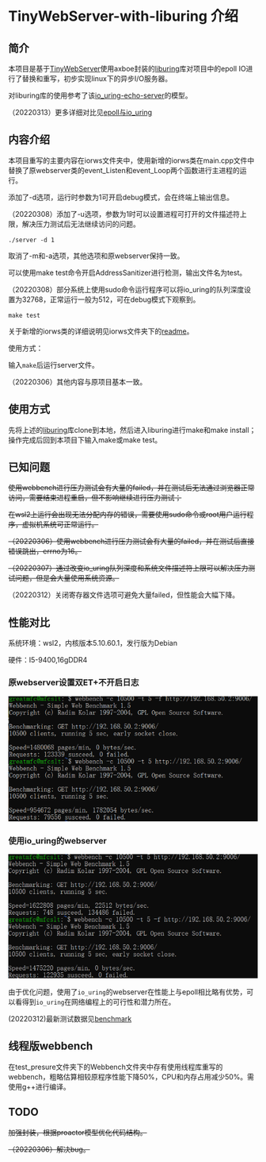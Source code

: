 # TinyWebServer-with-liburing 介绍

## 简介

本项目是基于[TinyWebServer](https://github.com/qinguoyi/TinyWebServer)使用axboe封装的[liburing](https://github.com/axboe/liburing)库对项目中的epoll IO进行了替换和重写，初步实现linux下的异步I/O服务器。

对liburing库的使用参考了该[io_uring-echo-server](https://github.com/frevib/io_uring-echo-server)的模型。

（20220313）更多详细对比见[epoll与io_uring](https://juejin.cn/post/7074212680071905311)

## 内容介绍

本项目重写的主要内容在iorws文件夹中，使用新增的iorws类在main.cpp文件中替换了原webserver类的event_Listen和event_Loop两个函数进行主进程的运行。

添加了-d选项，运行时参数为1可开启debug模式，会在终端上输出信息。

（20220308）添加了-u选项，参数为1时可以设置进程可打开的文件描述符上限，解决压力测试后无法继续访问的问题。

```
./server -d 1
```

取消了-m和-a选项，其他选项和原webserver保持一致。

可以使用make test命令开启AddressSanitizer进行检测，输出文件名为test。

（20220308）部分系统上使用sudo命令运行程序可以将io_uring的队列深度设置为32768，正常运行一般为512，可在debug模式下观察到。

```
make test
```

关于新增的iorws类的详细说明见iorws文件夹下的[readme](./iorws/readme.md)。

使用方式：

输入`make`后运行server文件。

（20220306）其他内容与原项目基本一致。

## 使用方式

先将上述的[liburing](https://github.com/axboe/liburing)库clone到本地，然后进入liburing进行make和make install；操作完成后回到本项目下输入make或make test。

## 已知问题

~~使用webbench进行压力测试会有大量的failed，并在测试后无法通过浏览器正常访问，需要结束进程重启，但不影响继续进行压力测试；~~

~~在wsl2上运行会出现无法分配内存的错误，需要使用sudo命令或root用户运行程序，虚拟机系统可正常运行。~~

~~（20220306）使用webbench进行压力测试会有大量的failed，并在测试后直接错误跳出，errno为16。~~

~~（20220307）通过改变io_uring队列深度和系统文件描述符上限可以解决压力测试问题，但是会大量使用系统资源。~~

（20220312）关闭寄存器文件选项可避免大量failed，但性能会大幅下降。

## 性能对比

系统环境：wsl2，内核版本5.10.60.1，发行版为Debian

硬件：I5-9400,16gDDR4

### 原webserver设置双ET+不开启日志

![image-20220202233948107](./root/image-20220202233948107.png)

### 使用io_uring的webserver

![image-20220202232755537](./root/image-20220202232755537.png)

由于优化问题，使用了`io_uring`的webserver在性能上与epoll相比略有优势，可以看得到`io_uring`在网络编程上的可行性和潜力所在。

(20220312)最新测试数据见[benchmark](./benchmark-photo/readme.md)

## 线程版webbench

在test_presure文件夹下的Webbench文件夹中存有使用线程库重写的webbench，粗略估算相较原程序性能下降50%，CPU和内存占用减少50%。需使用g++进行编译。

## TODO

~~加强封装，根据proactor模型优化代码结构。~~

~~（20220306）解决bug。~~
